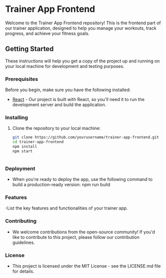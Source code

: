 # Trainer App Frontend

Welcome to the Trainer App Frontend repository! This is the frontend part of our trainer application, designed to help you manage your workouts, track progress, and achieve your fitness goals.

## Getting Started

These instructions will help you get a copy of the project up and running on your local machine for development and testing purposes.

### Prerequisites

Before you begin, make sure you have the following installed:

- [React](https://reactjs.org/) - Our project is built with React, so you'll need it to run the development server and build the application.

### Installing

1. Clone the repository to your local machine:

   ```bash
   git clone https://github.com/yourusername/trainer-app-frontend.git
   cd trainer-app-frontend
   npm install
   npm start
  
### Deployment
- When you're ready to deploy the app, use the following command to build a production-ready version:
npm run build

### Features
-List the key features and functionalities of your trainer app.

### Contributing
- We welcome contributions from the open-source community! If you'd like to contribute to this project, please follow our contribution guidelines.

### License
- This project is licensed under the MIT License - see the LICENSE.md file for details.
